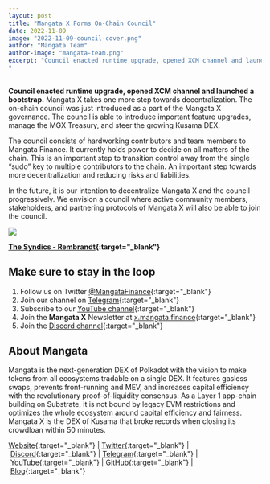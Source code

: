 ```yaml
---
layout: post
title: "Mangata X Forms On-Chain Council"
date: 2022-11-09
image: "2022-11-09-council-cover.png"
author: "Mangata Team"
author-image: "mangata-team.png"
excerpt: "Council enacted runtime upgrade, opened XCM channel and launched a bootstrap. Mangata X takes one more step towards decentralization. The on-chain council was just introduced as a part of the Mangata X governance. The council is able to introduce important feature upgrades, manage the MGX Treasury, and steer the growing Kusama DEX.
"
---
```


**Council enacted runtime upgrade, opened XCM channel and launched a bootstrap.**
Mangata X takes one more step towards decentralization. The on-chain council was just introduced as a part of the Mangata X governance. The council is able to introduce important feature upgrades, manage the MGX Treasury, and steer the growing Kusama DEX.

The council consists of hardworking contributors and team members to Mangata Finance. It currently holds power to decide on all matters of the chain. This is an important step to transition control away from the single “sudo” key to multiple contributors to the chain. An important step towards more decentralization and reducing risks and liabilities.

In the future, it is our intention to decentralize Mangata X and the council progressively. We envision a council where active community members, stakeholders, and partnering protocols of Mangata X will also be able to join the council.

![](/assets/posts/2022-11-09-council-artwork.png)

**[The Syndics - Rembrandt](https://www.wikiart.org/en/rembrandt/the-syndics){:target="\_blank"}**


## Make sure to stay in the loop

1. Follow us on Twitter [@MangataFinance](https://twitter.com/MangataFinance){:target="\_blank"}
2. Join our channel on [Telegram](https://t.me/mgtfi){:target="\_blank"} 
3. Subscribe to our [YouTube channel](http://youtube.com/c/MangataFinance){:target="\_blank"}
4. Join the **Mangata X** Newsletter at [x.mangata.finance](https://x.mangata.finance/){:target="\_blank"}
5. Join the [Discord channel](https://discord.gg/mangata){:target="\_blank"}

## About Mangata

Mangata is the next-generation DEX of Polkadot with the vision to make tokens from all ecosystems tradable on a single DEX. It features gasless swaps, prevents front-running and MEV, and increases capital efficiency with the revolutionary proof-of-liquidity consensus. As a Layer 1 app-chain building on Substrate, it is not bound by legacy EVM restrictions and optimizes the whole ecosystem around capital efficiency and fairness. Mangata X is the DEX of Kusama that broke records when closing its crowdloan within 50 minutes.

[Website](https://mangata.finance/){:target="\_blank"} | [Twitter](https://twitter.com/MangataFinance){:target="\_blank"} | [Discord](https://discord.com/invite/mangata){:target="\_blank"} | [Telegram](https://t.me/mgtfi){:target="\_blank"} | [YouTube](https://www.youtube.com/c/mangatafinance/){:target="\_blank"} | [GitHub](https://github.com/mangata-finance){:target="\_blank"} | [Blog](https://blog.mangata.finance/){:target="\_blank"}

